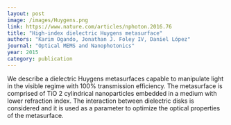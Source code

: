 ```yaml
---
layout: post
image: /images/Huygens.png
link: https://www.nature.com/articles/nphoton.2016.76
title: "High-index dielectric Huygens metasurface" 
authors: "Karim Ogando, Jonathan J. Foley IV, Daniel López" 
journal: "Optical MEMS and Nanophotonics"
year: 2015
category: publication
---
```

We describe a dielectric Huygens metasurfaces capable to manipulate light in the visible regime with 100% transmission efficiency. The metasurface is comprised of TiO 2 cylindrical nanoparticles embedded in a medium with lower refraction index. The interaction between dielectric disks is considered and it is used as a parameter to optimize the optical properties of the metasurface.
